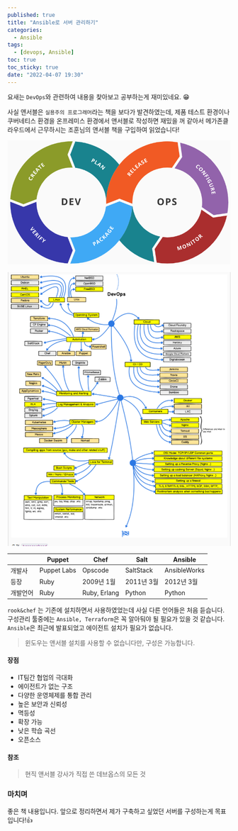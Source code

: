 ```yaml
---
published: true
title: "Ansible로 서버 관리하기"
categories:
  - Ansible
tags:
  - [devops, Ansible]
toc: true
toc_sticky: true
date: "2022-04-07 19:30"
---
```


요새는 `DevOps`와 관련하여 내용을 찾아보고 공부하는게 재미있네요. 😁

사실 앤서블은 `실용주의 프로그래머`라는 책을 보다가 발견하였는데, 제품 테스트 환경이나 쿠버네티스 환경을 온프레미스 환경에서 앤서블로 작성하면 재밌을 꺼 같아서 메가존클라우드에서 근무하시는 조훈님의 앤서블 책을 구입하여 읽었습니다!

![image-20220407231630351](../../../assets/images/posts/2022-04-07-post-install-ansible1/image-20220407231630351.png)

![image-20220407231658859](../../../assets/images/posts/2022-04-07-post-install-ansible1/image-20220407231658859.png)

|          | Puppet      | Chef         | Salt       | Ansible      |
| -------- | ----------- | ------------ | ---------- | ------------ |
| 개발사   | Puppet Labs | Opscode      | SaltStack  | AnsibleWorks |
| 등장     | Ruby        | 2009년 1월   | 2011년 3월 | 2012년 3월   |
| 개발언어 | Ruby        | Ruby, Erlang | Python     | Python       |

`rook&chef` 는 기존에 설치하면서 사용하였었는데 사실 다른 언어들은 처음 듣습니다. 구성관리 툴중에는 `Ansible, Terraform`은 꼭 알아둬야 될 필요가 있을 것 같습니다. `Ansible`은 최근에 발표되었고 에이전트 설치가 필요가 없습니다.

> 윈도우는 앤서블 설치를 사용할 수 없습니다만, 구성은 가능합니다.

#### 장점

- IT팀간 협업의 극대화
- 에이전트가 없는 구조
- 다양한 운영체제를 통합 관리
- 높은 보안과 신뢰성
- 멱등성
- 확장 가능
- 낮은 학습 곡선
- 오픈소스

#### 참조

> 현직 앤서블 강사가 직접 쓴 데브옵스의 모든 것

### 마치며

좋은 책 내용입니다. 앞으로 정리하면서 제가 구축하고 싶었던 서버를 구성하는게 목표입니다!👍
